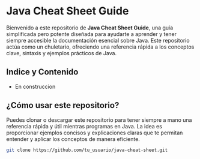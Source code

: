 # Java Cheat Sheet Guide

Bienvenido a este repositorio de **Java Cheat Sheet Guide**, una guía simplificada pero potente diseñada para ayudarte a aprender y tener siempre accesible la documentación esencial sobre Java. Este repositorio actúa como un chuletario, ofreciendo una referencia rápida a los conceptos clave, sintaxis y ejemplos prácticos de Java.

## Indice y Contenido

- En construccion

## ¿Cómo usar este repositorio?

Puedes clonar o descargar este repositorio para tener siempre a mano una referencia rápida y útil mientras programas en Java. La idea es proporcionar ejemplos concisos y explicaciones claras que te permitan entender y aplicar los conceptos de manera eficiente.

```sh
git clone https://github.com/tu_usuario/java-cheat-sheet.git
